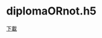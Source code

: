 # diplomaORnot.h5
[下載](https://drive.google.com/drive/u/2/folders/1vJFvWnEGkoR_j_W4tgLAVl0sbppBxVgC)
